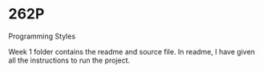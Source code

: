 # 262P
Programming Styles

Week 1 folder contains the readme and source file. In readme, I have given all the instructions to run the project.
